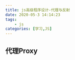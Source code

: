 ```yaml
---
title: js高级程序设计-代理与反射
date: 2020-05-3 14:14:23
tags:
    - js
categories: [学习,JS]
---
```

## 代理Proxy
<!-- more -->